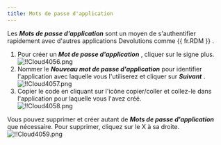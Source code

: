 ```yaml
---
title: Mots de passe d'application
---
```

Les ***Mots de passe d'application*** sont un moyen de s'authentifier rapidement avec d'autres applications Devolutions comme {{ fr.RDM }} .  

1. Pour créer un ***Mot de passe d'application*** , cliquer sur le signe plus.  
![!!Cloud4056.png](https://webdevolutions.azureedge.net/docs/fr/cloud/Cloud4056.png) 
1. Nommer le ***Nouveau mot de passe d'application*** pour identifier l'application avec laquelle vous l'utiliserez et cliquer sur ***Suivant*** .  
![!!Cloud4057.png](https://webdevolutions.azureedge.net/docs/fr/cloud/Cloud4057.png) 
1. Copier le code en cliquant sur l'icône copier/coller et collez-le dans l'application pour laquelle vous l'avez créé.  
![!!Cloud4058.png](https://webdevolutions.azureedge.net/docs/fr/cloud/Cloud4058.png)

Vous pouvez supprimer et créer autant de ***Mots de passe d'application*** que nécessaire. Pour supprimer, cliquez sur le X à sa droite.  
![!!Cloud4059.png](https://webdevolutions.azureedge.net/docs/fr/cloud/Cloud4059.png) 

